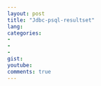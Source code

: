 ```yaml
---
layout: post
title: "Jdbc-psql-resultset"
lang: 
categories:
- 
- 
- 
gist: 
youtube: 
comments: true
---
```


